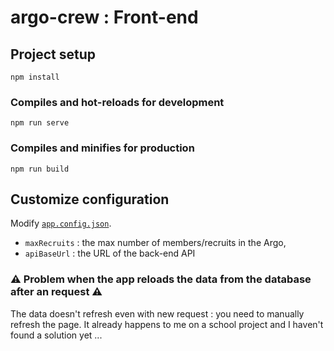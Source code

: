 # argo-crew : Front-end

## Project setup
```
npm install
```

### Compiles and hot-reloads for development
```
npm run serve
```

### Compiles and minifies for production
```
npm run build
```


## Customize configuration
Modify [`app.config.json`](https://github.com/quentinMlvl/argo-crew/blob/master/front-end/app.config.json).
- `maxRecruits` : the max number of members/recruits in the Argo,
- `apiBaseUrl` : the URL of the back-end API

### ⚠️ Problem when the app reloads the data from the database after an request ⚠️
The data doesn't refresh even with new request : you need to manually refresh the page.
It already happens to me on a school project and I haven't found a solution yet ...
